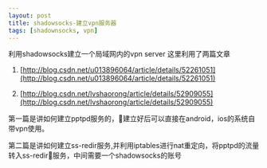 ```yaml
---
layout: post
title: shadowsocks-建立vpn服务器
tags: [shadownsocks, vpn]
---
```

利用shadowsocks建立一个局域网内的vpn server
这里利用了两篇文章

1. [http://blog.csdn.net/u013896064/article/details/52261051](http://blog.csdn.net/u013896064/article/details/52261051)

2. [http://blog.csdn.net/lvshaorong/article/details/52909055](http://blog.csdn.net/lvshaorong/article/details/52909055)

第一篇是讲如何建立pptpd服务的，建立好后可以直接在android，ios的系统自带vpn使用。

第二篇是讲如何建立ss-redir服务,并利用iptables进行nat重定向，将pptpd的流量转入ss-redir服务，中间需要一个shadowsocks的账号
